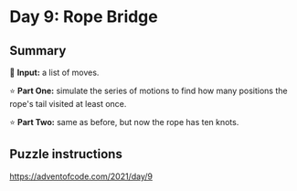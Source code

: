 # Day 9: Rope Bridge

## Summary

📃 **Input:** a list of moves.

⭐ **Part One:** simulate the series of motions to find how many positions the rope's tail visited at least once.

⭐ **Part Two:** same as before, but now the rope has ten knots.

## Puzzle instructions
https://adventofcode.com/2021/day/9